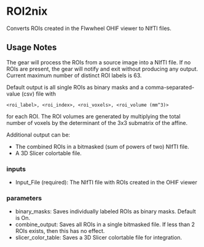# ROI2nix

Converts ROIs created in the Flwwheel OHIF viewer to NIfTI files.

## Usage Notes

The gear will process the ROIs from a source image into a NIfTI file. If no ROIs are present, the gear will notify and exit without producing any output. Current maximum number of distinct ROI labels is 63.

Default output is all single ROIs as binary masks and a comma-separated-value (csv) file with

`<roi_label>, <roi_index>, <roi_voxels>, <roi_volume (mm^3)>`

for each ROI. The ROI volumes are generated by multiplying the total number of voxels by the determinant of the 3x3 submatrix of the affine.

Additional output can be:

* The combined ROIs in a bitmasked (sum of powers of two) NIfTI file.
* A 3D Slicer colortable file.

### inputs

* Input_File (required): The NIfTI file with ROIs created in the OHIF viewer

### parameters

* binary_masks: Saves individually labeled ROIs as binary masks. Default is On.
* combine_output: Saves all ROIs in a single bitmasked file. If less than 2 ROIs exists, then this has no effect.
* slicer_color_table: Saves a 3D Slicer colortable file for integration.